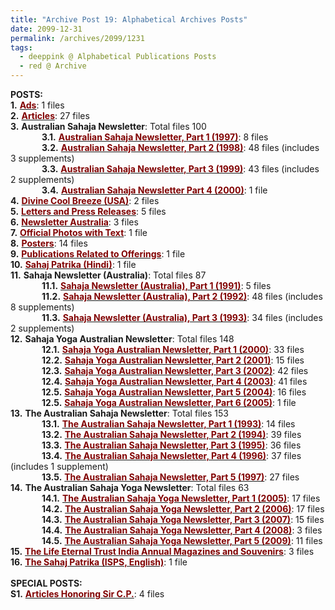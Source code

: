 ```yaml
---
title: "Archive Post 19: Alphabetical Archives Posts"
date: 2099-12-31
permalink: /archives/2099/1231
tags:
  - deeppink @ Alphabetical Publications Posts
  - red @ Archive
---
```


<b>POSTS:</b><br>
<b>1.</b> <a href="https://seven-teams.github.io/archives/2024/0121"><font color="maroon"><b>Ads</b></font></a>: 1 files<br>
<b>2.</b> <a href="https://seven-teams.github.io/archives/2023/0508"><font color="maroon"><b>Articles</b></font></a>: 27 files<br>
<b>3.</b> <b>Australian Sahaja Newsletter</b>: Total files 100<br>
 &emsp; &emsp; &emsp;<b>3.1.</b> <a href="https://seven-teams.github.io/archives/2023/1214"><font color="maroon"><b>Australian Sahaja Newsletter, Part 1 (1997)</b></font></a>: 8 files<br>
 &emsp; &emsp; &emsp;<b>3.2.</b> <a href="https://seven-teams.github.io/archives/2023/1215"><font color="maroon"><b>Australian Sahaja Newsletter, Part 2 (1998)</b></font></a>: 48 files (includes 3 supplements)<br>
 &emsp; &emsp; &emsp;<b>3.3.</b> <a href="https://seven-teams.github.io/archives/2023/1216"><font color="maroon"><b>Australian Sahaja Newsletter, Part 3 (1999)</b></font></a>: 43 files (includes 2 supplements)<br>
 &emsp; &emsp; &emsp;<b>3.4.</b> <a href="https://seven-teams.github.io/archives/2023/1217"><font color="maroon"><b>Australian Sahaja Newsletter Part 4 (2000)</b></font></a>: 1 file<br>
<b>4.</b> <a href="https://seven-teams.github.io/archives/2022/0818"><font color="maroon"><b>Divine Cool Breeze (USA)</b></font></a>: 2 files<br>
<b>5.</b> <a href="https://seven-teams.github.io/archives/2023/0119"><font color="maroon"><b>Letters and Press Releases</b></font></a>: 5 files<br>
<b>6.</b> <a href="https://seven-teams.github.io/archives/2023/0824-a"><font color="maroon"><b>Newsletter Australia</b></font></a>: 3 files<br>
<b>7.</b> <a href="https://seven-teams.github.io/archives/2023/0829"><font color="maroon"><b>Official Photos with Text</b></font></a>: 1 file<br>
<b>8.</b> <a href="https://seven-teams.github.io/archives/2023/0502"><font color="maroon"><b>Posters</b></font></a>: 14 files<br>
<b>9.</b> <a href="https://seven-teams.github.io/archives/2023/0519"><font color="maroon"><b>Publications Related to Offerings</b></font></a>: 1 file<br>
<b>10.</b> <a href="https://seven-teams.github.io/archives/2023/0629"><font color="maroon"><b>Sahaj Patrika (Hindi)</b></font></a>: 1 file<br>
<b>11.</b> <b>Sahaja Newsletter (Australia)</b>: Total files 87<br>
 &emsp; &emsp; &emsp;<b>11.1.</b> <a href="https://seven-teams.github.io/archives/2023/0824-b"><font color="maroon"><b>Sahaja Newsletter (Australia), Part 1 (1991)</b></font></a>: 5 files<br>
 &emsp; &emsp; &emsp;<b>11.2.</b> <a href="https://seven-teams.github.io/archives/2023/0831"><font color="maroon"><b>Sahaja Newsletter (Australia), Part 2 (1992)</b></font></a>: 48 files (includes 8 supplements)<br>
 &emsp; &emsp; &emsp;<b>11.3.</b> <a href="https://seven-teams.github.io/archives/2023/0907"><font color="maroon"><b>Sahaja Newsletter (Australia), Part 3 (1993)</b></font></a>: 34 files (includes 2 supplements)<br>
<b>12.</b> <b>Sahaja Yoga Australian Newsletter</b>: Total files 148<br>
 &emsp; &emsp; &emsp;<b>12.1.</b> <a href="https://seven-teams.github.io/archives/2023/0821"><font color="maroon"><b>Sahaja Yoga Australian Newsletter, Part 1 (2000)</b></font></a>: 33 files<br>
 &emsp; &emsp; &emsp;<b>12.2.</b> <a href="https://seven-teams.github.io/archives/2023/0820"><font color="maroon"><b>Sahaja Yoga Australian Newsletter, Part 2 (2001)</b></font></a>: 15 files<br>
 &emsp; &emsp; &emsp;<b>12.3.</b> <a href="https://seven-teams.github.io/archives/2023/0817"><font color="maroon"><b>Sahaja Yoga Australian Newsletter, Part 3 (2002)</b></font></a>: 42 files<br>
 &emsp; &emsp; &emsp;<b>12.4.</b> <a href="https://seven-teams.github.io/archives/2023/0727"><font color="maroon"><b>Sahaja Yoga Australian Newsletter, Part 4 (2003)</b></font></a>: 41 files<br>
 &emsp; &emsp; &emsp;<b>12.5.</b> <a href="https://seven-teams.github.io/archives/2023/0706-a"><font color="maroon"><b>Sahaja Yoga Australian Newsletter, Part 5 (2004)</b></font></a>: 16 files<br>
  &emsp; &emsp; &emsp;<b>12.5.</b> <a href="https://seven-teams.github.io/archives/2024/0628"><font color="maroon"><b>Sahaja Yoga Australian Newsletter, Part 6 (2005)</b></font></a>: 1 file<br>
<b>13.</b> <b>The Australian Sahaja Newsletter</b>: Total files 153<br>
 &emsp; &emsp; &emsp;<b>13.1.</b> <a href="https://seven-teams.github.io/archives/2023/0914"><font color="maroon"><b>The Australian Sahaja Newsletter, Part 1 (1993)</b></font></a>: 14 files<br>
 &emsp; &emsp; &emsp;<b>13.2.</b> <a href="https://seven-teams.github.io/archives/2023/1007"><font color="maroon"><b>The Australian Sahaja Newsletter, Part 2 (1994)</b></font></a>: 39 files<br>
 &emsp; &emsp; &emsp;<b>13.3.</b> <a href="https://seven-teams.github.io/archives/2023/1209"><font color="maroon"><b>The Australian Sahaja Newsletter, Part 3 (1995)</b></font></a>: 36 files<br>
 &emsp; &emsp; &emsp;<b>13.4.</b> <a href="https://seven-teams.github.io/archives/2023/1210"><font color="maroon"><b>The Australian Sahaja Newsletter, Part 4 (1996)</b></font></a>: 37 files (includes 1 supplement)<br>
 &emsp; &emsp; &emsp;<b>13.5.</b> <a href="https://seven-teams.github.io/archives/2023/1213"><font color="maroon"><b>The Australian Sahaja Newsletter, Part 5 (1997)</b></font></a>: 27 files<br>
 <b>14.</b> <b>The Australian Sahaja Yoga Newsletter</b>: Total files 63<br>
 &emsp; &emsp; &emsp;<b>14.1.</b> <a href="https://seven-teams.github.io/archives/2024/0703"><font color="maroon"><b>The Australian Sahaja Yoga Newsletter, Part 1 (2005)</b></font></a>: 17 files<br>
 &emsp; &emsp; &emsp;<b>14.2.</b> <a href="https://seven-teams.github.io/archives/2024/0705"><font color="maroon"><b>The Australian Sahaja Yoga Newsletter, Part 2 (2006)</b></font></a>: 17 files<br>
 &emsp; &emsp; &emsp;<b>14.3.</b> <a href="https://seven-teams.github.io/archives/2024/0706"><font color="maroon"><b>The Australian Sahaja Yoga Newsletter, Part 3 (2007)</b></font></a>: 15 files<br>
 &emsp; &emsp; &emsp;<b>14.4.</b> <a href="https://seven-teams.github.io/archives/2024/0719-a"><font color="maroon"><b>The Australian Sahaja Yoga Newsletter, Part 4 (2008)</b></font></a>: 3 files<br>
 &emsp; &emsp; &emsp;<b>14.5.</b> <a href="https://seven-teams.github.io/archives/2024/0719-b"><font color="maroon"><b>The Australian Sahaja Yoga Newsletter, Part 5 (2009)</b></font></a>: 11 files<br> 
<b>15.</b> <a href="https://seven-teams.github.io/archives/2023/0713"><font color="maroon"><b>The Life Eternal Trust India Annual Magazines and Souvenirs</b></font></a>: 3 files<br>
<b>16.</b> <a href="https://seven-teams.github.io/archives/2023/0706-b"><font color="maroon"><b>The Sahaj Patrika (ISPS, English)</b></font></a>: 1 file<br>
<br>
<b>SPECIAL POSTS:</b><br>
<b>S1.</b> <a href="https://seven-teams.github.io/archives/2023/0826"><font color="maroon"><b>Articles Honoring Sir C.P.</b></font></a>: 4 files<br>
